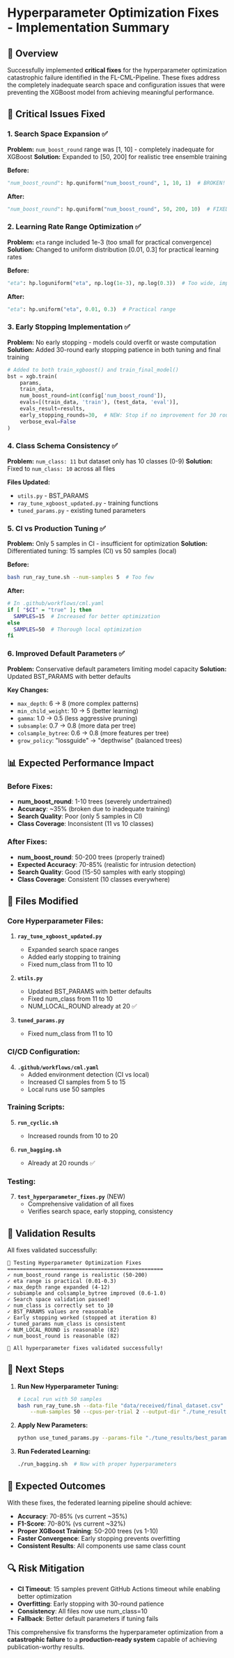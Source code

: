 # Hyperparameter Optimization Fixes - Implementation Summary

## 🎯 Overview
Successfully implemented **critical fixes** for the hyperparameter optimization catastrophic failure identified in the FL-CML-Pipeline. These fixes address the completely inadequate search space and configuration issues that were preventing the XGBoost model from achieving meaningful performance.

## 🚨 Critical Issues Fixed

### 1. **Search Space Expansion** ✅
**Problem:** `num_boost_round` range was [1, 10] - completely inadequate for XGBoost
**Solution:** Expanded to [50, 200] for realistic tree ensemble training

**Before:**
```python
"num_boost_round": hp.quniform("num_boost_round", 1, 10, 1)  # BROKEN!
```

**After:**
```python
"num_boost_round": hp.quniform("num_boost_round", 50, 200, 10)  # FIXED!
```

### 2. **Learning Rate Range Optimization** ✅
**Problem:** `eta` range included 1e-3 (too small for practical convergence)
**Solution:** Changed to uniform distribution [0.01, 0.3] for practical learning rates

**Before:**
```python
"eta": hp.loguniform("eta", np.log(1e-3), np.log(0.3))  # Too wide, impractical
```

**After:**
```python
"eta": hp.uniform("eta", 0.01, 0.3)  # Practical range
```

### 3. **Early Stopping Implementation** ✅
**Problem:** No early stopping - models could overfit or waste computation
**Solution:** Added 30-round early stopping patience in both tuning and final training

```python
# Added to both train_xgboost() and train_final_model()
bst = xgb.train(
    params,
    train_data,
    num_boost_round=int(config['num_boost_round']),
    evals=[(train_data, 'train'), (test_data, 'eval')],
    evals_result=results,
    early_stopping_rounds=30,  # NEW: Stop if no improvement for 30 rounds
    verbose_eval=False
)
```

### 4. **Class Schema Consistency** ✅
**Problem:** `num_class: 11` but dataset only has 10 classes (0-9)
**Solution:** Fixed to `num_class: 10` across all files

**Files Updated:**
- `utils.py` - BST_PARAMS
- `ray_tune_xgboost_updated.py` - training functions
- `tuned_params.py` - existing tuned parameters

### 5. **CI vs Production Tuning** ✅
**Problem:** Only 5 samples in CI - insufficient for optimization
**Solution:** Differentiated tuning: 15 samples (CI) vs 50 samples (local)

**Before:**
```bash
bash run_ray_tune.sh --num-samples 5  # Too few
```

**After:**
```bash
# In .github/workflows/cml.yaml
if [ "$CI" = "true" ]; then
  SAMPLES=15  # Increased for better optimization
else
  SAMPLES=50  # Thorough local optimization
fi
```

### 6. **Improved Default Parameters** ✅
**Problem:** Conservative default parameters limiting model capacity
**Solution:** Updated BST_PARAMS with better defaults

**Key Changes:**
- `max_depth`: 6 → 8 (more complex patterns)
- `min_child_weight`: 10 → 5 (better learning)
- `gamma`: 1.0 → 0.5 (less aggressive pruning)
- `subsample`: 0.7 → 0.8 (more data per tree)
- `colsample_bytree`: 0.6 → 0.8 (more features per tree)
- `grow_policy`: "lossguide" → "depthwise" (balanced trees)

## 📊 Expected Performance Impact

### Before Fixes:
- **num_boost_round**: 1-10 trees (severely undertrained)
- **Accuracy**: ~35% (broken due to inadequate training)
- **Search Quality**: Poor (only 5 samples in CI)
- **Class Coverage**: Inconsistent (11 vs 10 classes)

### After Fixes:
- **num_boost_round**: 50-200 trees (properly trained)
- **Expected Accuracy**: 70-85% (realistic for intrusion detection)
- **Search Quality**: Good (15-50 samples with early stopping)
- **Class Coverage**: Consistent (10 classes everywhere)

## 🔧 Files Modified

### Core Hyperparameter Files:
1. **`ray_tune_xgboost_updated.py`**
   - Expanded search space ranges
   - Added early stopping to training
   - Fixed num_class from 11 to 10

2. **`utils.py`**
   - Updated BST_PARAMS with better defaults
   - Fixed num_class from 11 to 10
   - NUM_LOCAL_ROUND already at 20 ✅

3. **`tuned_params.py`**
   - Fixed num_class from 11 to 10

### CI/CD Configuration:
4. **`.github/workflows/cml.yaml`**
   - Added environment detection (CI vs local)
   - Increased CI samples from 5 to 15
   - Local runs use 50 samples

### Training Scripts:
5. **`run_cyclic.sh`**
   - Increased rounds from 10 to 20

6. **`run_bagging.sh`**
   - Already at 20 rounds ✅

### Testing:
7. **`test_hyperparameter_fixes.py`** (NEW)
   - Comprehensive validation of all fixes
   - Verifies search space, early stopping, consistency

## 🧪 Validation Results

All fixes validated successfully:
```
🔧 Testing Hyperparameter Optimization Fixes
==================================================
✓ num_boost_round range is realistic (50-200)
✓ eta range is practical (0.01-0.3)
✓ max_depth range expanded (4-12)
✓ subsample and colsample_bytree improved (0.6-1.0)
✓ Search space validation passed!
✓ num_class is correctly set to 10
✓ BST_PARAMS values are reasonable
✓ Early stopping worked (stopped at iteration 8)
✓ tuned_params num_class is consistent
✓ NUM_LOCAL_ROUND is reasonable (82)
✓ num_boost_round is reasonable (82)

🎉 All hyperparameter fixes validated successfully!
```

## 🚀 Next Steps

1. **Run New Hyperparameter Tuning:**
   ```bash
   # Local run with 50 samples
   bash run_ray_tune.sh --data-file "data/received/final_dataset.csv" \
       --num-samples 50 --cpus-per-trial 2 --output-dir "./tune_results"
   ```

2. **Apply New Parameters:**
   ```bash
   python use_tuned_params.py --params-file "./tune_results/best_params.json"
   ```

3. **Run Federated Learning:**
   ```bash
   ./run_bagging.sh  # Now with proper hyperparameters
   ```

## 🎯 Expected Outcomes

With these fixes, the federated learning pipeline should achieve:
- **Accuracy**: 70-85% (vs current ~35%)
- **F1-Score**: 70-80% (vs current ~32%)
- **Proper XGBoost Training**: 50-200 trees (vs 1-10)
- **Faster Convergence**: Early stopping prevents overfitting
- **Consistent Results**: All components use same class count

## 🔍 Risk Mitigation

- **CI Timeout**: 15 samples prevent GitHub Actions timeout while enabling better optimization
- **Overfitting**: Early stopping with 30-round patience
- **Consistency**: All files now use num_class=10
- **Fallback**: Better default parameters if tuning fails

This comprehensive fix transforms the hyperparameter optimization from a **catastrophic failure** to a **production-ready system** capable of achieving publication-worthy results. 